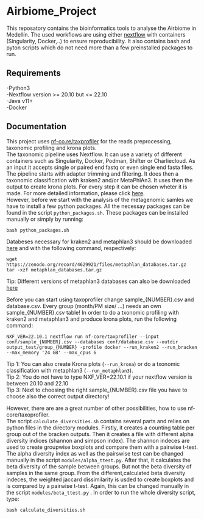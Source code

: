 # Airbiome_Project
This reposatory contains the bioinformatics tools to analyse the Airbiome in Medellín.
The used workflows are using either [nextflow](https://www.nextflow.io/) with containers (Singularity, Docker,..) to ensure reproducibility.
It also contains bash and pyton scripts which do not need more than a few preinstalled packages to run.
## Requirements
-Python3 \
-Nextflow version >= 20.10 but <=  22.10 \
-Java v11+ \
-Docker 
## Documentation
This project uses [nf-co.re/taxprofiler](https://nf-co.re/taxprofiler/1.0.0) for the reads preprocessing, taxonomic profiling and krona plots.  
The taxonomic pipeline uses Nextflow. It can use a variety of different 
containers such as Singularity, Docker, Podman, Shifter or Charliecloud. As an input it accepts single or 
paired end fastq or even single end fasta files. The pipeline starts with adapter trimming and filtering. 
It does then a taxonomic classification with kraken2 and/or MetaPhlAn3. It uses then the output to create krona plots. 
For every step it can be chosen wheter it is made. For more detailed information, please click [here](https://nf-co.re/taxprofiler/1.0.0). \
However, before we start with the analysis of the metagenomic samles we have to install a few python packages. All the necessay packages can be found in the script ```python_packages.sh```. These packages can be installed manually or simply by running:

```
bash python_packages.sh
```

Databeses necessary for kraken2 and metaphlan3 should be downloaded [here](https://benlangmead.github.io/aws-indexes/k2) and with the following command, respectively: 

```
wget https://zenodo.org/record/4629921/files/metaphlan_databases.tar.gz 
tar -xzf metaphlan_databases.tar.gz
```
Tip: Different versions of metaphlan3 databases can also be downloaded [here](http://cmprod1.cibio.unitn.it/biobakery3/metaphlan_databases/)

Before you can start using taxoprofiler change sample_{NUMBER}.csv and database.csv. Every group (month/PM size/ ...) needs an own sample_{NUMBER}.csv table! In order to do a txonomic profiling with kraken2 and metaphlan3 and produce krona plots, run the following command:

```
NXF_VER=22.10.1 nextflow run nf-core/taxprofiler --input conf/sample_{NUMBER}.csv --databases conf/database.csv --outdir output_test/group_{NUMBER} -profile docker --run_kraken2 --run_bracken --max_memory '24 GB' --max_cpus 6
```
Tip 1: You can also create Krona plots (```--run_krona```) or do a txonomic classification with metaphlan3 (```--run_metaphlan3```). \
Tip 2: You do not have to type NXF_VER=22.10.1 if your nextflow version is between 20.10 and 22.10 \
Tip 3: Next to choosing the right sample_{NUMBER}.csv file you have to choose also the correct output directory!

However, there are are a great number of other possibilities, how to use nf-core/taxoprofiler. \
The script ```calculate_diversities.sh``` contains several parts and relies on python files in the directory modules.
Firstly, it creates a counting table per group out of the bracken outputs. Then it creates a file with different alpha diversity indices (shannon and simpson index).
The shannon indeces are used to create groupwise boxplots and compare them with a pairwise t-test. The alpha diversity index as well as the pairswise test can be changed manually in the script ```modules/alpha_ttest.py```. 
After that, it calculates the beta diversity of the sample between groups. But not the beta diversity of samples in the same group. From the different,calculated beta diversity indeces, the weighted jaccard dissimilarity is usded to create boxplots and is compared by a pairwise t-test. Again, this can be changed manually in the script ```modules/beta_ttest.py``` .
In order to run the whole diversity script, type:

```
bash calculate_diversities.sh
```


